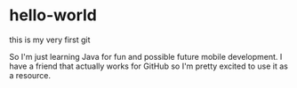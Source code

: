 # hello-world
this is my very first git


So I'm just learning Java for fun and possible future mobile development. I have a friend that actually works for GitHub so I'm pretty excited to use it as a resource.
